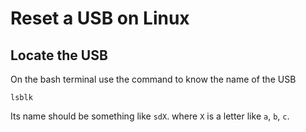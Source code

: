 # Reset a USB on Linux
Locate the USB
------------------
On the bash terminal use the command to know the name of the USB
```
lsblk
```
Its name should be something like `sdX`. where `X` is a letter like `a`, `b`, `c`.
